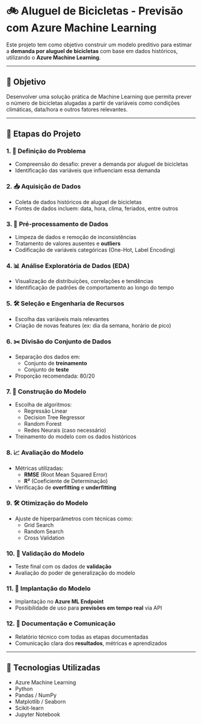 # 🚲 Aluguel de Bicicletas - Previsão com Azure Machine Learning

Este projeto tem como objetivo construir um modelo preditivo para estimar a **demanda por aluguel de bicicletas** com base em dados históricos, utilizando o **Azure Machine Learning**.

---

## 🎯 Objetivo

Desenvolver uma solução prática de Machine Learning que permita prever o número de bicicletas alugadas a partir de variáveis como condições climáticas, data/hora e outros fatores relevantes.

---

## 🧭 Etapas do Projeto

### 1. 📌 Definição do Problema

- Compreensão do desafio: prever a demanda por aluguel de bicicletas
- Identificação das variáveis que influenciam essa demanda

### 2. 📥 Aquisição de Dados

- Coleta de dados históricos de aluguel de bicicletas
- Fontes de dados incluem: data, hora, clima, feriados, entre outros

### 3. 🧹 Pré-processamento de Dados

- Limpeza de dados e remoção de inconsistências
- Tratamento de valores ausentes e **outliers**
- Codificação de variáveis categóricas (One-Hot, Label Encoding)

### 4. 📊 Análise Exploratória de Dados (EDA)

- Visualização de distribuições, correlações e tendências
- Identificação de padrões de comportamento ao longo do tempo

### 5. 🛠️ Seleção e Engenharia de Recursos

- Escolha das variáveis mais relevantes
- Criação de novas features (ex: dia da semana, horário de pico)

### 6. ✂️ Divisão do Conjunto de Dados

- Separação dos dados em:
  - Conjunto de **treinamento**
  - Conjunto de **teste**
- Proporção recomendada: 80/20

### 7. 🧠 Construção do Modelo

- Escolha de algoritmos:
  - Regressão Linear
  - Decision Tree Regressor
  - Random Forest
  - Redes Neurais (caso necessário)
- Treinamento do modelo com os dados históricos

### 8. 📈 Avaliação do Modelo

- Métricas utilizadas:
  - **RMSE** (Root Mean Squared Error)
  - **R²** (Coeficiente de Determinação)
- Verificação de **overfitting** e **underfitting**

### 9. 🛠️ Otimização do Modelo

- Ajuste de hiperparâmetros com técnicas como:
  - Grid Search
  - Random Search
  - Cross Validation

### 10. 🧪 Validação do Modelo

- Teste final com os dados de **validação**
- Avaliação do poder de generalização do modelo

### 11. 🚀 Implantação do Modelo

- Implantação no **Azure ML Endpoint**
- Possibilidade de uso para **previsões em tempo real** via API

### 12. 📝 Documentação e Comunicação

- Relatório técnico com todas as etapas documentadas
- Comunicação clara dos **resultados**, métricas e aprendizados

---

## 🔧 Tecnologias Utilizadas

- Azure Machine Learning
- Python
- Pandas / NumPy
- Matplotlib / Seaborn
- Scikit-learn
- Jupyter Notebook
